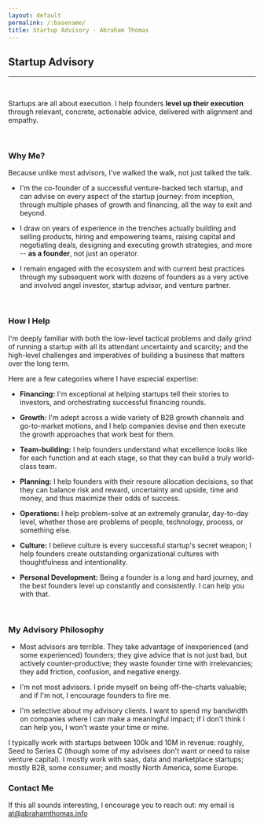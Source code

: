 ```yaml
---
layout: default
permalink: /:basename/
title: Startup Advisory · Abraham Thomas
---
```


## Startup Advisory

----

<br/>

Startups are all about execution.  I help founders **level up their execution** through relevant, concrete, actionable advice, delivered with alignment and empathy.

<br/>

### Why Me?

Because unlike most advisors, I've walked the walk, not just talked the talk.  

* I'm the co-founder of a successful venture-backed tech startup, and can advise on every aspect of the startup journey: from inception, through multiple phases of growth and financing, all the way to exit and beyond.  

* I draw on years of experience in the trenches actually building and selling products, hiring and empowering teams, raising capital and negotiating deals, designing and executing growth strategies, and more -- **as a founder**, not just an operator.  

* I remain engaged with the ecosystem and with current best practices through my subsequent work with dozens of founders as a very active and involved angel investor, startup advisor, and venture partner.  

<br/>

### How I Help

I'm deeply familiar with both the low-level tactical problems and daily grind of running a startup with all its attendant uncertainty and scarcity; and the high-level challenges and imperatives of building a business that matters over the long term.  

Here are a few categories where I have especial expertise:

* **Financing:** I'm exceptional at helping startups tell their stories to investors, and orchestrating successful financing rounds.  

* **Growth:** I'm adept across a wide variety of B2B growth channels and go-to-market motions, and I help companies devise and then execute the growth approaches that work best for them.  

* **Team-building:** I help founders understand what excellence looks like for each function and at each stage, so that they can build a truly world-class team.  

* **Planning:** I help founders with their resoure allocation decisions, so that they can balance risk and reward, uncertainty and upside, time and money, and thus maximize their odds of success.  

* **Operations:** I help problem-solve at an extremely granular, day-to-day level, whether those are problems of people, technology, process, or something else.  

* **Culture:** I believe culture is every successful startup's secret weapon; I help founders create outstanding organizational cultures with thoughtfulness and intentionality.  

* **Personal Development:** Being a founder is a long and hard journey, and the best founders level up constantly and consistently.  I can help you with that.  

<br/>

### My Advisory Philosophy

* Most advisors are terrible.  They take advantage of inexperienced (and some experienced) founders; they give advice that is not just bad, but actively counter-productive; they waste founder time with irrelevancies; they add friction, confusion, and negative energy. 

* I'm not most advisors.  I pride myself on being off-the-charts valuable; and if I'm not, I encourage founders to fire me.

* I'm selective about my advisory clients.  I want to spend my bandwidth on companies where I can make a meaningful impact; if I don't think I can help you, I won't waste your time or mine.

I typically work with startups between 100k and 10M in revenue: roughly, Seed to Series C (though some of my advisees don't want or need to raise venture capital).  I mostly work with saas, data and marketplace startups; mostly B2B, some consumer; and mostly North America, some Europe.

### Contact Me

If this all sounds interesting, I encourage you to reach out: my email is [at@abrahamthomas.info](mailto:at@abrahamthomas.info)

<br/>
<br/>
<br/>